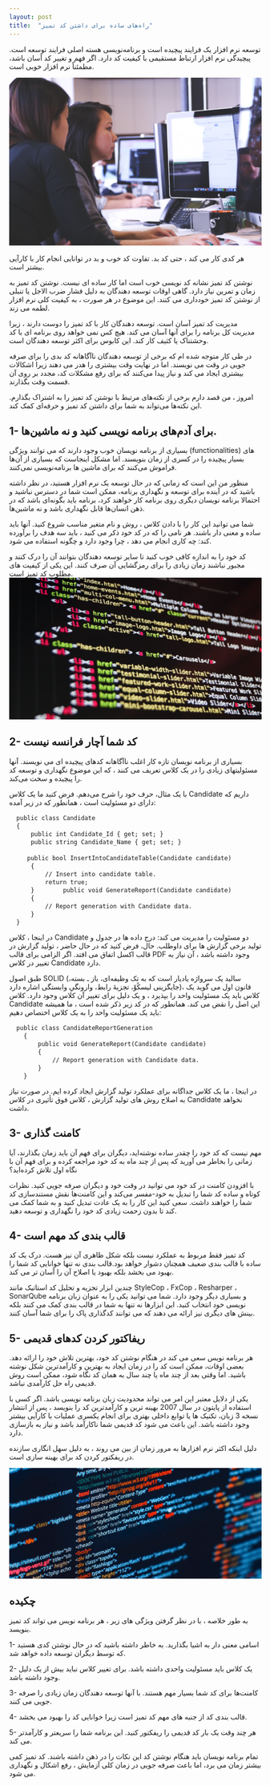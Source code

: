 ```yaml
---
layout: post
title:  "راه‌های ساده برای داشتن کد تمیز"
---
```


توسعه نرم افزار یک فرایند پیچیده است و برنامه‌نویسی هسته اصلی فرایند توسعه است. پیچیدگی نرم افزار ارتباط مستقیمی با کیفیت کد دارد. اگر فهم و تغییر کد آسان باشد، مطمئناً نرم افزار خوبی است.

<img src=" /assets/images/0302.jpeg" alt="">


هر کدی کار می کند ، حتی کد بد. تفاوت کد خوب و بد در توانایی انجام کار با کارآیی بیشتر است.

نوشتن کد تمیز نشانه کد نویسی خوب است اما کار ساده ای نیست. نوشتن کد تمیز به زمان و تمرین نیاز دارد. گاهی اوقات توسعه دهندگان به دلیل فشار ضرب الاجل یا تنبلی از نوشتن کد تمیز خودداری می کنند. این موضوع در هر صورت ، به کیفیت کلی نرم افزار لطمه می زند.

مدیریت کد تمیز آسان است. توسعه دهندگان کار با کد تمیز را دوست دارند ، زیرا مدیریت کل برنامه را برای آنها آسان می کند. هیچ کس نمی خواهد روی برنامه ای با کد وحشتناک یا کثیف کار کند. این کابوس برای اکثر توسعه دهندگان است.

در طی کار متوجه شده ام که برخی از توسعه دهندگان ناآگاهانه کد بدی را برای صرفه جویی در وقت می نویسند. اما در نهایت وقت بیشتری را هدر می دهند زیرا اشکالات بیشتری ایجاد می کند و نیاز پیدا می‌کنند که برای رفع مشکلات کد، مجدد بر روی آن قسمت وقت بگذارند.

امروز ، من قصد دارم برخی از نکته‌های مرتبط با نوشتن کد تمیز را به اشتراک بگذارم. این نکته‌ها می‌تواند به شما برای داشتن کد تمیز و حرفه‌ای کمک کند.

## 1-  برای آدم‌های برنامه نویسی کنید و نه ماشین‌ها.
بسیاری از برنامه نویسان خوب وجود دارند که می توانند ویژگی (functionalities) های بسیار پیچیده را در کسری از زمان بنویسند. اما مشکل اینجاست که بسیاری از آن‌ها فراموش می‌کنند که برای ماشین ها برنامه‌نویسی نمی‌کنند.

منظور من این است که زمانی که در حال توسعه یک نرم افزار هستید، در نظر داشته باشید که در آینده برای توسعه و نگهداری برنامه، ممکن است شما در دسترس نباشید و احتمالا برنامه نویسان دیگری روی برنامه کار‌ خواهند کرد، برنامه باید بگونه‌ای باشد که در ذهن انسان‌ها قابل نگهداری باشد و نه ماشین‌ها.

شما می توانید این کار را با دادن کلاس ، روش و نام متغیر مناسب شروع کنید. آنها باید ساده و معنی دار باشند. هر نامی را که در کد خود ذکر می کنید ، باید سه هدف را برآورده کند: چه کاری انجام می دهد ، چرا وجود دارد و چگونه استفاده می شود.

کد خود را به اندازه کافی خوب کنید تا سایر توسعه دهندگان بتوانند آن را درک کنند و مجبور نباشند زمان زیادی را برای رمزگشایی آن صرف کنند. این یکی از کیفیت های مطلوب کد تمیز است.
<img src=" /assets/images/0304.jpeg" alt="">

## 2-  کد شما آچار فرانسه نیست
بسیاری از برنامه نویسان تازه کار اغلب ناآگاهانه کدهای پیچیده ای می نویسند. آنها مسئولیتهای زیادی را در یک کلاس تعریف می کنند ، که این موضوع نگهداری و توسعه کد را پیچیده و سخت می‌کند.

با یک مثال، حرف خود را شرح می‌دهم. فرض کنید ما یک کلاس Candidate داریم که دارای دو مسئولیت است ، همانطور که در زیر آمده:

```
  public class Candidate
  {
      public int Candidate_Id { get; set; }
      public string Candidate_Name { get; set; }

     public bool InsertIntoCandidateTable(Candidate candidate)
      {
          // Insert into candidate table.
          return true;
      }        public void GenerateReport(Candidate candidate)
      {
          // Report generation with Candidate data.
      }
  }

  ```
در اینجا ، کلاس Candidate دو مسئولیت را مدیریت می کند: درج داده ها در جدول و تولید برخی گزارش ها برای داوطلب. حال، فرض کنید که در حال حاضر ، تولید گزارش در قالب اکسل اتفاق می افتد. اگر الزامی برای قالب PDF وجود داشته باشد ، آن نیاز به تغییر در کلاس Candidate دارد.

طبق اصول SOLID (سالید یک سرواژه یادیار است که به تک وظیفه‌ای، باز ـ بسته، جایگزینی لیسکُوْ، تجزیهٔ رابط، وارونگیِ وابستگی اشاره دارد)، قانون اول می گوید یک کلاس باید یک مسئولیت واحد را بپذیرد ، و یک دلیل برای تغییر آن کلاس وجود دارد. کلاس Candidate این اصل را نقض می کند. همانطور که در کد زیر ذکر شده است ، ما همیشه باید یک مسئولیت واحد را به یک کلاس اختصاص دهیم:

```
  public class CandidateReportGeneration
    {    
        public void GenerateReport(Candidate candidate)
        {
            // Report generation with Candidate data.
        }
    }

```

در اینجا ، ما یک کلاس جداگانه برای عملکرد تولید گزارش ایجاد کرده ایم. در صورت نیاز به اصلاح روش های تولید گزارش ، کلاس فوق تأثیری در کلاس Candidate نخواهد داشت.

## 3-  کامنت گذاری
مهم نیست که کد خود را چقدر ساده نوشته‌اید، دیگران برای فهم آن باید زمان بگذارند، آیا زمانی را بخاطر می آورید که پس از چند ماه به کد خود مراجعه کرده و برای فهم آن با نگاه اول تلاش کرده‌اید؟

با افزودن کامنت در کد خود می توانید در وقت خود و دیگران صرفه جویی کنید. نظرات کوتاه و ساده کد شما را تبدیل به خود-مفسر می‌کند و این کامنت‌ها نقش مستندسازی کد شما را خواهند داشت. سعی کنید این کار را به یک عادت تبدیل کنید و به شما کمک می کند تا بدون زحمت زیادی کد خود را نگهداری و توسعه دهید.

## 4-  قالب بندی کد مهم است
کد تمیز فقط مربوط به عملکرد نیست بلکه شکل ظاهری آن نیز هست. درک یک کد ساده با قالب بندی ضعیف همچنان دشوار خواهد بود.قالب بندی نه تنها خوانایی کد شما را بهبود می بخشد بلکه بهبود یا اصلاح آن را آسان تر می کند.



چندین ابزار تجزیه و تحلیل کد استاتیک مانند StyleCop ، FxCop ، Resharper ، SonarQube و بسیاری دیگر وجود دارد. شما می توانید یکی را به عنوان زبان برنامه نویسی خود انتخاب کنید. این ابزارها نه تنها به شما در قالب بندی کمک می کنند بلکه بینش های دیگری نیز ارائه می دهند که می توانند کدگذاری پاک را برای شما آسان کنند.

## 5-  ریفاکتور کردن کد‌های قدیمی
هر برنامه نویس سعی می کند در هنگام نوشتن کد خود، بهترین تلاش خود را ارائه دهد. بعضی اوقات، ممکن است کد را در زمان ایجاد به بهترین و کارآمدترین شکل نوشته باشید. اما وقتی بعد از چند ماه یا چند سال به همان کد نگاه شود، ممکن است روش قدیمی راه حل کارآمدی نباشد.

یکی از دلایل معتبر این امر می تواند محدودیت زبان برنامه نویسی باشد. اگر کسی با استفاده از پایتون در سال 2007 بهینه ترین و کارآمدترین کد را بنویسد ، پس از انتشار نسخه 3 زبان، تکنیک ها یا توابع داخلی بهتری برای انجام یکسری عملیات با کارآیی بیشتر وجود داشته باشد. این باعث می شود کد قدیمی شما ناکارآمد باشد و نیاز به بازسازی دارد.

دلیل اینکه اکثر نرم افزارها به مرور زمان از بین می روند ، به دلیل سهل انگاری سازنده در ریفکتور کردن کد برای بهینه سازی است.

<img src="/assets/images/0301.png" alt="">


## چکیده
به طور خلاصه ، با در نظر گرفتن ویژگی های زیر ، هر برنامه نویس می تواند کد تمیز بنویسد.

1- اسامی معنی دار به اشیا بگذارید. به خاطر داشته باشید که در حال نوشتن کدی هستید که توسط دیگران توسعه داده خواهد شد.

2- یک کلاس باید مسئولیت واحدی داشته باشد. برای تغییر کلاس نباید بیش از یک دلیل وجود داشته باشد.

3- کامنت‌ها برای کد شما بسیار مهم هستند. با آنها توسعه دهندگان زمان زیادی را صرفه جویی می کنند.

4- قالب بندی کد از جنبه های مهم کد تمیز است زیرا خوانایی کد را بهبود می بخشد.

5- هر چند وقت یک بار کد قدیمی را ریفکتور کنید. این برنامه شما را سریعتر و کارآمدتر می کند.

تمام برنامه نویسان باید هنگام نوشتن کد این نکات را در ذهن داشته باشند. کد تمیز کمی بیشتر زمان می برد، اما باعث صرفه جویی در زمان کلی آزمایش ، رفع اشکال و نگهداری می شود.
